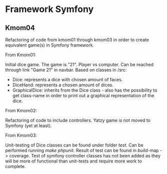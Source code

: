 Framework Symfony
==========

Kmom04
-------------

Refactoring of code from kmom01 through kmom03 in order
to create equivalent game(s) in Symfony framework.

From Kmom01:

Initial dice game. The game is "21". Player vs computer. Can be reached
through link "Game 21" in navbar. Based on classes in /src:
- Dice: represents a dice with chosen amount of faces.
- DiceHand: represents a chosen amount of dices.
- GraphicalDice: inherits from the Dice class - also has the
    possibility to get class-name in order to print out
    a graphical representation of the dice.

From Kmom02:

Refactoring of code to include controllers.
Yatzy game is not moved to Symfony (yet at least).


From Kmom03:

Unit-testing of Dice classes
can be found under folder *test*. Can be performed running
*make phpunit*. Result of test can be found in *build*-map -> coverage.
Test of symfony controller classes has not been added as they will be
more of functional than unit-tests and require more work to complete. 
